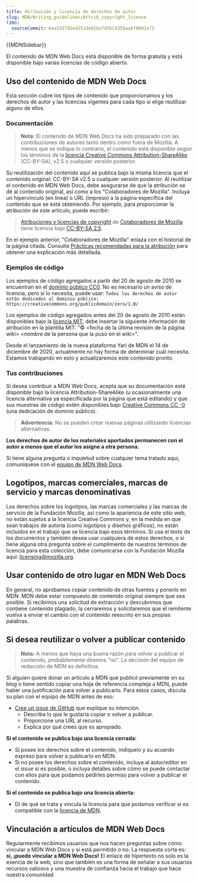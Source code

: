 ```yaml
---
title: Atribución y licencia de derechos de autor
slug: MDN/Writing_guidelines/Attrib_copyright_license
l10n:
  sourceCommit: 6aa3327d5e4251de82ba7d3bc5355aabf00d1e72
---
```


{{MDNSidebar}}

El contenido de MDN Web Docs está disponible de forma gratuita y está disponible bajo varias licencias de código abierto.

## Uso del contenido de MDN Web Docs

Esta sección cubre los tipos de contenido que proporcionamos y los derechos de autor y las licencias vigentes para cada tipo si elige reutilizar alguno de ellos.

### Documentación

> **Nota:** El contenido de MDN Web Docs ha sido preparado con las contribuciones de autores tanto dentro como fuera de Mozilla. A menos que se indique lo contrario, el contenido está disponible según los términos de la [licencia Creative Commons Attribution-ShareAlike](https://creativecommons.org/licenses/by-sa/2.5/) (CC-BY-SA), v2.5 o cualquier versión posterior.

Su reutilización del contenido aquí se publica bajo la misma licencia que el contenido original: CC-BY-SA v2.5 o cualquier versión posterior. Al reutilizar el contenido en MDN Web Docs, debe asegurarse de que la atribución se dé al contenido original, así como a los "Colaboradores de Mozilla". Incluya un hipervínculo (en línea) o URL (impreso) a la página específica del contenido que se está obteniendo. Por ejemplo, para proporcionar la atribución de _este_ artículo, puede escribir:

> [Atribuciones y licencias de copyright](/es/docs/MDN/Writing_guidelines/Attrib_copyright_license) de [Colaboradores de Mozilla](/es/docs/MDN/Community/Roles_teams#contributor) tiene licencia bajo [CC-BY-SA 2.5](https://creativecommons.org/licenses/by-sa/2.5/). <!--necesita volver a visitar el enlace contributors.txt -->

En el ejemplo anterior, "Colaboradores de Mozilla" enlaza con el historial de la página citada. Consulte [Prácticas recomendadas para la atribución](https://wiki.creativecommons.org/wiki/Recommended_practices_for_attribution) para obtener una explicación más detallada.

### Ejemplos de código

Los ejemplos de código agregados a partir del 20 de agosto de 2010 se encuentran en el [dominio público CC0](https://creativecommons.org/publicdomain/zero/1.0/). No es necesario un aviso de licencia, pero si lo necesita, puede usar: `Todos los derechos de autor están dedicados al dominio público: https://creativecommons.org/publicdomain/zero/1.0/`

Los ejemplos de código agregados antes del 20 de agosto de 2010 están disponibles bajo la [licencia MIT](https://opensource.org/license/mit/); debe insertar la siguiente información de atribución en la plantilla MIT: "© \<fecha de la última revisión de la página wiki> \<nombre de la persona que la puso en el wiki>".

Desde el lanzamiento de la nueva plataforma Yari de MDN el 14 de diciembre de 2020, actualmente no hay forma de determinar cuál necesita. Estamos trabajando en esto y actualizaremos este contenido pronto. <!--¿Todavía necesitamos esto aquí?-->

### Tus contribuciones

Si desea contribuir a MDN Web Docs, acepta que su documentación esté disponible bajo la licencia Attribution-ShareAlike (u ocasionalmente una licencia alternativa ya especificada por la página que está editando) y que sus muestras de código estén disponibles bajo [Creative Commons CC -0](https://creativecommons.org/publicdomain/zero/1.0/) (una dedicación de dominio público).

> **Advertencia:** No se pueden crear nuevas páginas utilizando licencias alternativas.

**Los derechos de autor de los materiales aportados permanecen con el autor a menos que el autor los asigne a otra persona.**

Si tiene alguna pregunta o inquietud sobre cualquier tema tratado aquí, comuníquese con el [equipo de MDN Web Docs](/es/docs/MDN/Community/Communication_channels).

## Logotipos, marcas comerciales, marcas de servicio y marcas denominativas

Los derechos sobre los logotipos, las marcas comerciales y las marcas de servicio de la Fundación Mozilla, así como la apariencia de este sitio web, no están sujetos a la licencia Creative Commons y, en la medida en que sean trabajos de autoría (como logotipos y diseños gráficos), no están incluidos en el trabajo que se licencia bajo esos términos. Si usa el texto de los documentos y también desea usar cualquiera de estos derechos, o si tiene alguna otra pregunta sobre el cumplimiento de nuestros términos de licencia para esta colección, debe comunicarse con la Fundación Mozilla aquí: [licensing@mozilla.org](mailto:licensing@mozilla.org).

## Usar contenido de otro lugar en MDN Web Docs

En general, no aprobamos copiar contenido de otras fuentes y ponerlo en MDN.
MDN debe estar compuesto de contenido original siempre que sea posible.
Si recibimos una solicitud de extracción y descubrimos que contiene contenido plagiado, la cerraremos y solicitaremos que el remitente vuelva a enviar el cambio con el contenido reescrito en sus propias palabras.

## Si desea reutilizar o volver a publicar contenido

> **Nota:** A menos que haya una buena razón para volver a publicar el contenido, probablemente diremos "no".
> La decisión del equipo de redacción de MDN es definitiva.

Si alguien quiere donar un artículo a MDN que publicó previamente en su blog o tiene sentido copiar una hoja de referencia compleja a MDN, puede haber una justificación para volver a publicarlo. Para estos casos, discuta su plan con el equipo de MDN antes de eso:

- [Cree un _issue_ de GitHub](https://github.com/mdn/mdn/issues/new/choose) que explique su intención.
  - Describa lo que le gustaría copiar o volver a publicar.
  - Proporcione una URL al recurso.
  - Explica por qué crees que es apropiado.

**Si el contenido se publica bajo una licencia cerrada:**

- Si posee los derechos sobre el contenido, indíquelo y su acuerdo expreso para volver a publicarlo en MDN.
- Si no posee los derechos sobre el contenido, incluya al autor/editor en el _issue_ si es posible, o incluya detalles sobre cómo se puede contactar con ellos para que podamos pedirles permiso para volver a publicar el contenido.

**Si el contenido se publica bajo una licencia abierta:**

- Di de qué se trata y vincula la licencia para que podamos verificar si es compatible con la [licencia de MDN](https://github.com/mdn/content/blob/main/LICENSE.md).

## Vinculación a artículos de MDN Web Docs

Regularmente recibimos usuarios que nos hacen preguntas sobre cómo vincular a MDN Web Docs y si está permitido o no. La respuesta corta es: **sí, ¡puede vincular a MDN Web Docs!** El enlace de hipertexto no solo es la esencia de la web, sino que también es una forma de señalar a sus usuarios recursos valiosos y una muestra de confianza hacia el trabajo que hace nuestra comunidad.
